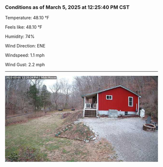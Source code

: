 ### Conditions as of March 5, 2025 at 12:25:40 PM CST 

Temperature: 48.10 &deg;F

Feels like: 48.10 &deg;F

Humidity: 74%

Wind Direction: ENE

Windspeed: 1.1 mph

Wind Gust: 2.2 mph

---

<img src="./images/latest.jpeg"/>

